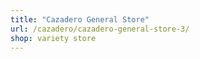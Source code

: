 ```yaml
---
title: "Cazadero General Store"
url: /cazadero/cazadero-general-store-3/
shop: variety store
---
```

